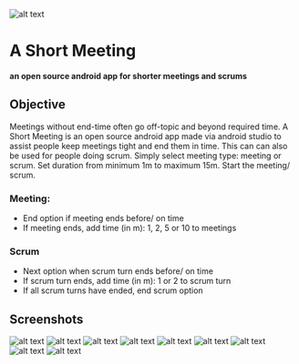 ![alt text](https://github.com/mumayank/A-Short-Meeting/blob/master/github%20assets/web_hi_res_512.png)

# A Short Meeting
**an open source android app for shorter meetings and scrums**

## Objective
Meetings without end-time often go off-topic and beyond required time. A Short Meeting is an open source android app made via android studio to assist people keep meetings tight and end them in time. This can can also be used for people doing scrum. Simply select meeting type: meeting or scrum. Set duration from minimum 1m to maximum 15m. Start the meeting/ scrum.

### Meeting:
- End option if meeting ends before/ on time
- If meeting ends, add time (in m): 1, 2, 5 or 10 to meetings

### Scrum
- Next option when scrum turn ends before/ on time
- If scrum turn ends, add time (in m): 1 or 2 to scrum turn
- If all scrum turns have ended, end scrum option

## Screenshots

![alt text](https://github.com/mumayank/A-Short-Meeting/blob/master/github%20assets/photo_2016-09-23_08-28-32.jpg)
![alt text](https://github.com/mumayank/A-Short-Meeting/blob/master/github%20assets/photo_2016-09-23_08-29-07.jpg)
![alt text](https://github.com/mumayank/A-Short-Meeting/blob/master/github%20assets/photo_2016-09-23_08-29-02.jpg)
![alt text](https://github.com/mumayank/A-Short-Meeting/blob/master/github%20assets/photo_2016-09-23_08-28-55.jpg)
![alt text](https://github.com/mumayank/A-Short-Meeting/blob/master/github%20assets/photo_2016-09-23_08-28-52.jpg)
![alt text](https://github.com/mumayank/A-Short-Meeting/blob/master/github%20assets/photo_2016-09-23_08-28-41.jpg)
![alt text](https://github.com/mumayank/A-Short-Meeting/blob/master/github%20assets/photo_2016-09-23_08-28-59.jpg)
![alt text](https://github.com/mumayank/A-Short-Meeting/blob/master/github%20assets/photo_2016-09-23_08-28-48.jpg)
![alt text](https://github.com/mumayank/A-Short-Meeting/blob/master/github%20assets/photo_2016-09-23_08-28-45.jpg)


